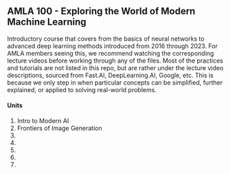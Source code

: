 ## AMLA 100 - Exploring the World of Modern Machine Learning

Introductory course that covers from the basics of neural networks to advanced deep learning methods introduced from 2016 through 2023. 
For AMLA members seeing this, we recommend watching the corresponding lecture videos before working through any of the files.
Most of the practices and tutorials are not listed in this repo, but are rather under the lecture video descriptions, sourced from Fast.AI, DeepLearning.AI, Google, etc.
This is because we only step in when particular concepts can be simplified, further explained, or applied to solving real-world problems.

#### Units
1. Intro to Modern AI
2. Frontiers of Image Generation
3. 
4. 
5. 
6. 
7. 
